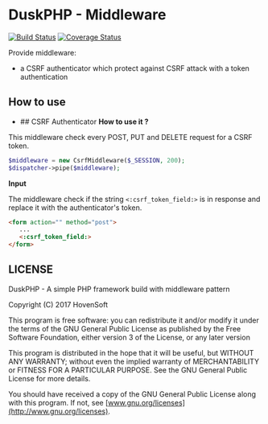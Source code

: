 # DuskPHP - Middleware
[![Build Status](https://travis-ci.org/Hovensoft/duskphp-middleware.svg?branch=master)](https://travis-ci.org/Hovensoft/duskphp-middleware)
[![Coverage Status](https://coveralls.io/repos/github/Hovensoft/duskphp-middleware/badge.svg?branch=master)](https://coveralls.io/github/Hovensoft/duskphp-middleware?branch=master)

 Provide middleware:
 - a CSRF authenticator which protect against CSRF attack with a token authentication 

 ## How to use
 
 - ## CSRF Authenticator
 __How to use it ?__
 
 This middleware check every POST, PUT and DELETE request for a CSRF token.
 
 ```php
 $middleware = new CsrfMiddleware($_SESSION, 200);
 $dispatcher->pipe($middleware);
 ```
 __Input__
 
 The middleware check if the string `<:csrf_token_field:>` is in response and replace it with 
 the authenticator's token.
 
 ```html
 <form action="" method="post">
    ...
    <:csrf_token_field:>
</form>
```

 
 ## LICENSE
 
 DuskPHP - A simple PHP framework build with middleware pattern
 
 Copyright (C) 2017  HovenSoft
 
 This program is free software: you can redistribute it and/or modify
 it under the terms of the GNU General Public License as published by
 the Free Software Foundation, either version 3 of the License, or
 any later version
 
 This program is distributed in the hope that it will be useful,
 but WITHOUT ANY WARRANTY; without even the implied warranty of
 MERCHANTABILITY or FITNESS FOR A PARTICULAR PURPOSE.  See the
 GNU General Public License for more details.
 
 You should have received a copy of the GNU General Public License
         along with this program.  If not, see [www.gnu.org/licenses](http://www.gnu.org/licenses).
         
 
